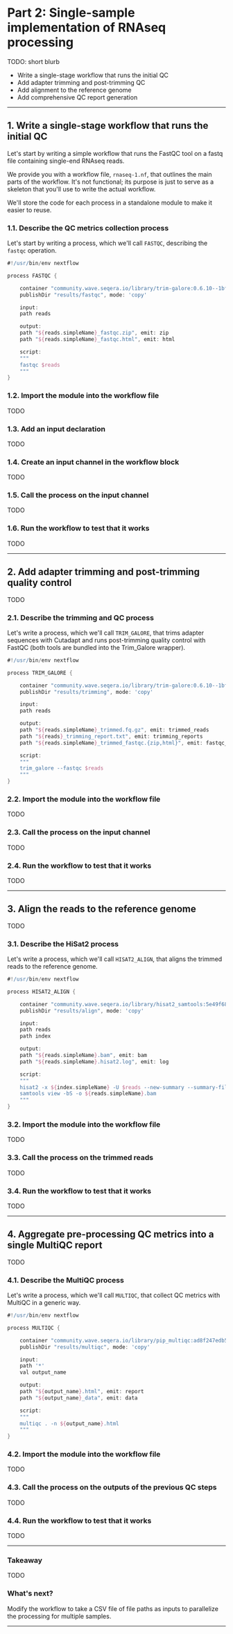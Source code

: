 # Part 2: Single-sample implementation of RNAseq processing

TODO: short blurb

- Write a single-stage workflow that runs the initial QC
- Add adapter trimming and post-trimming QC
- Add alignment to the reference genome
- Add comprehensive QC report generation

---

## 1. Write a single-stage workflow that runs the initial QC

Let's start by writing a simple workflow that runs the FastQC tool on a fastq file containing single-end RNAseq reads.

We provide you with a workflow file, `rnaseq-1.nf`, that outlines the main parts of the workflow.
It's not functional; its purpose is just to serve as a skeleton that you'll use to write the actual workflow.

We'll store the code for each process in a standalone module to make it easier to reuse.

### 1.1. Describe the QC metrics collection process

Let's start by writing a process, which we'll call `FASTQC`, describing the `fastqc` operation.

```groovy title="modules/fastqc.nf" linenums="1"
#!/usr/bin/env nextflow

process FASTQC {

    container "community.wave.seqera.io/library/trim-galore:0.6.10--1bf8ca4e1967cd18"
    publishDir "results/fastqc", mode: 'copy'

    input:
    path reads

    output:
    path "${reads.simpleName}_fastqc.zip", emit: zip
    path "${reads.simpleName}_fastqc.html", emit: html

    script:
    """
    fastqc $reads
    """
}
```

<!-- TODO Add a note about assuming single-end reads -->

### 1.2. Import the module into the workflow file

TODO

### 1.3. Add an input declaration

TODO

### 1.4. Create an input channel in the workflow block

TODO

### 1.5. Call the process on the input channel

TODO

### 1.6. Run the workflow to test that it works

TODO

---

## 2. Add adapter trimming and post-trimming quality control

TODO

### 2.1. Describe the trimming and QC process

Let's write a process, which we'll call `TRIM_GALORE`, that trims adapter sequences with Cutadapt and runs post-trimming quality control with FastQC (both tools are bundled into the Trim_Galore wrapper).

```groovy title="modules/trim_galore.nf" linenums="1"
#!/usr/bin/env nextflow

process TRIM_GALORE {

    container "community.wave.seqera.io/library/trim-galore:0.6.10--1bf8ca4e1967cd18"
    publishDir "results/trimming", mode: 'copy'

    input:
    path reads

    output:
    path "${reads.simpleName}_trimmed.fq.gz", emit: trimmed_reads
    path "${reads}_trimming_report.txt", emit: trimming_reports
    path "${reads.simpleName}_trimmed_fastqc.{zip,html}", emit: fastqc_reports

    script:
    """
    trim_galore --fastqc $reads
    """
}
```

<!-- TODO Add a note about assuming single-end reads -->

### 2.2. Import the module into the workflow file

TODO

### 2.3. Call the process on the input channel

TODO

### 2.4. Run the workflow to test that it works

TODO

---

## 3. Align the reads to the reference genome

TODO

### 3.1. Describe the HiSat2 process

Let's write a process, which we'll call `HISAT2_ALIGN`, that aligns the trimmed reads to the reference genome.

```groovy title="modules/hisat2_align.nf" linenums="1"
#!/usr/bin/env nextflow

process HISAT2_ALIGN {

    container "community.wave.seqera.io/library/hisat2_samtools:5e49f68a37dc010e"
    publishDir "results/align", mode: 'copy'

    input:
    path reads
    path index

    output:
    path "${reads.simpleName}.bam", emit: bam
    path "${reads.simpleName}.hisat2.log", emit: log

    script:
    """
    hisat2 -x ${index.simpleName} -U $reads --new-summary --summary-file ${reads.simpleName}.hisat2.log | \
    samtools view -bS -o ${reads.simpleName}.bam
    """
}
```

<!-- TODO Add a note about assuming single-end reads -->

### 3.2. Import the module into the workflow file

TODO

### 3.3. Call the process on the trimmed reads

TODO

### 3.4. Run the workflow to test that it works

TODO

---

## 4. Aggregate pre-processing QC metrics into a single MultiQC report

TODO

### 4.1. Describe the MultiQC process

Let's write a process, which we'll call `MULTIQC`, that collect QC metrics with MultiQC in a generic way.

```groovy title="modules/trim_galore.nf" linenums="1"
#!/usr/bin/env nextflow

process MULTIQC {

    container "community.wave.seqera.io/library/pip_multiqc:ad8f247edb55897c"
    publishDir "results/multiqc", mode: 'copy'

    input:
    path '*'
    val output_name

    output:
    path "${output_name}.html", emit: report
    path "${output_name}_data", emit: data

    script:
    """
    multiqc . -n ${output_name}.html
    """
}
```

<!-- TODO Add a note about assuming single-end reads -->

### 4.2. Import the module into the workflow file

TODO

### 4.3. Call the process on the outputs of the previous QC steps

TODO

### 4.4. Run the workflow to test that it works

TODO

---

### Takeaway

TODO

### What's next?

Modify the workflow to take a CSV file of file paths as inputs to parallelize the processing for multiple samples.

---
